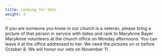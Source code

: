 ```yaml
---
title: Looking for Vets
weight: 3
---
```


If you are someone you know in our church is a veteran, please bring a picture of that person in service with dates and rank to MaryAnne Bayer. MaryAnne volunteers at the church office on Monday afternoons. You can leave it at the office addressed to her. We need the pictures on or before October 8. We will honor our vets on November 11  .